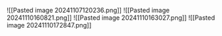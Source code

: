 ![[Pasted image 20241107120236.png]]
![[Pasted image 20241110160821.png]]
![[Pasted image 20241110163027.png]]
![[Pasted image 20241110172847.png]]
